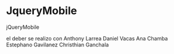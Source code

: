 # JqueryMobile
jQueryMobile

el deber se realizo con Anthony Larrea Daniel Vacas Ana Chamba Estephano Gavilanez Christhian Ganchala
